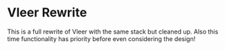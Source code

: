 # Vleer Rewrite 

This is a full rewrite of Vleer with the same stack but cleaned up. Also this time functionality has priority before even considering the design!

